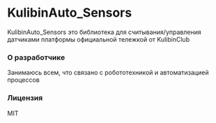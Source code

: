 # KulibinAuto_Sensors

KulibinAuto_Sensors это библиотека для считывания/управления датчиками платформы официальной тележкой от KulibinClub

### О разработчике

Занимаюсь всем, что связано с робототехникой и автоматизацией процессов

### Лицензия

MIT


